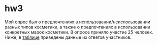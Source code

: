 # hw3
 Мой [опрос](https://docs.google.com/forms/d/1OkCEH4szuLTLpfAHn7X2w91Khye6uGKrw8rIp3rLxco/edit#responses) был о предпочтениях в использовании/неиспользовании разных типов косметики, а также о предпочтениях в использовании конкретных марок косметики. В опросе приняло участие 25 человек. Ниже, в  [таблице](https://docs.google.com/spreadsheets/d/1Pc-csca4cINIcNh7mSENtNnPsDg1crC5g9Oot4lAO3I/edit#gid=858081694) приведены данные из ответов участников.


